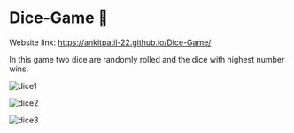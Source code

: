 # Dice-Game 🎲

Website link: https://ankitpatil-22.github.io/Dice-Game/

In this game two dice are randomly rolled and the dice with highest number wins.


![dice1](https://user-images.githubusercontent.com/71706634/149726016-1061735f-f037-4fd6-9623-ffc4e1add4b6.png)

![dice2](https://user-images.githubusercontent.com/71706634/149726012-75247592-8e1e-4683-991a-80d1870aba24.png)

![dice3](https://user-images.githubusercontent.com/71706634/149726007-d11c8b04-243c-4bb5-acbf-aafb73cf0294.png)
